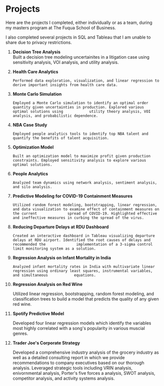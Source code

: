 # Projects
Here are the projects I completed, either individually or as a team, during my masters program at The Fuqua School of Business.

I also completed several projects in SQL and Tableau that I am unable to share due to privacy restrictions.

1. **Decision Tree Analysis**     
       Built a decision tree modeling uncertainites in a litigation case using sensitivity analysis, VOI analysis, and utility analysis.
2. **Health Care Analytics**
       
       Performed data exploration, visualization, and linear regression to derive important insights from health care data.
3. **Monte Carlo Simulation**
       
       Employed a Monte Carlo simulation to identify an optimal order quantity given uncertainties in production. Explored various optimal solutions using            utility theory analysis, VOI analysis, and probabilistic dependence.  
4. **NBA Case Study**
       
       Employed people analytics tools to identify top NBA talent and quantify the benefits of talent acquisition. 
5. **Optimization Model**
       
       Built an optimization model to maximize profit given production constraints. Employed sensitivity analysis to explore various optimal solutions.
6. **People Analytics**
       
       Analyzed team dynamics using network analysis, sentiment analysis, and silo analysis.
7. **Predictive Modeling for COVID-19 Containment Measures**
       
       Utilized random forest modeling, bootstrapping, linear regression, and data visualization to examine effect of containment measures on the current              spread of COVID-19. Highlighted effective and ineffective measures in curbing the spread of the virus.
8. **Reducing Departure Delays at RDU Dashboard**
       
       Created an interactive dashboard in Tableau visualizing departure delays at RDU airport. Identified the root causes of delays and recommended the              implementation of a 3-sigma control limit monitoring system as a solution.
9. **Regression Analysis on Infant Mortality in India**
       
       Analyzed infant mortality rates in India with multivariate linear regression using ordinary least squares, instrumental variables, and simultaneous            equations.
10. **Regression Analysis on Red Wine**
       
       Utilized linear regression, bootstrapping, random forest modeling, and classification trees to build a model that predicts the quality of any given red        wine.
11. **Spotify Predictive Model**
       
       Developed four linear regression models which identify the variables most highly correlated with a song's popularity in various muscial genres. 
12. **Trader Joe's Corporate Strategy**
       
       Developed a comprehensive industry analysis of the grocery industry as well as a detailed consulting report in which we provide recommendations to              company executives based on our thorough analysis. Leveraged strategic tools including VRIN analysis, enivornmental analysis, Porter's five forces a            analysis, SWOT analysis, competitor analysis, and activity systems analysis.
